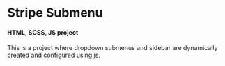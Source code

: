 # Stripe Submenu
#### HTML, SCSS, JS project
This is a project where dropdown submenus and sidebar are dynamically created and configured using js.